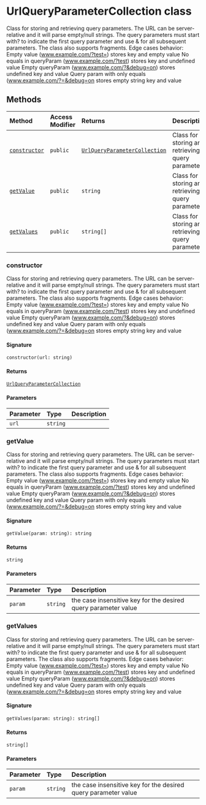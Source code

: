 # UrlQueryParameterCollection class





Class for storing and retrieving query parameters. 
The URL can be server-relative and it will parse empty/null strings. 
The query parameters must start with? to indicate the first query parameter and 
use & for all subsequent parameters. The class also supports fragments. 
Edge cases behavior: 
Empty value (www.example.com/?test=) stores key and empty value 
No equals in queryParam (www.example.com/?test) stores key and undefined value 
Empty queryParam (www.example.com/?&debug=on) stores undefined key and value 
Query param with only equals (www.example.com/?=&debug=on stores empty string key and value






## Methods

| Method	   | Access Modifier | Returns	| Description|
|:-------------|:----|:-------|:-----------|
|[`constructor`](#constructor)     | `public` | [`UrlQueryParameterCollection`](../sp-client-base/urlqueryparametercollection.md) | Class for storing and retrieving query parameters |
|[`getValue`](#getvalue)     | `public` | `string` | Class for storing and retrieving query parameters |
|[`getValues`](#getvalues)     | `public` | `string[]` | Class for storing and retrieving query parameters |





### constructor

Class for storing and retrieving query parameters. 
The URL can be server-relative and it will parse empty/null strings. 
The query parameters must start with? to indicate the first query parameter and 
use & for all subsequent parameters. The class also supports fragments. 
Edge cases behavior: 
Empty value (www.example.com/?test=) stores key and empty value 
No equals in queryParam (www.example.com/?test) stores key and undefined value 
Empty queryParam (www.example.com/?&debug=on) stores undefined key and value 
Query param with only equals (www.example.com/?=&debug=on stores empty string key and value

#### Signature
`constructor(url: string)`

#### Returns
[`UrlQueryParameterCollection`](../sp-client-base/urlqueryparametercollection.md)


#### Parameters


| Parameter	   | Type    | Description |
|:-------------|:---------------|:------------|
| `url`    | `string` |  |


### getValue

Class for storing and retrieving query parameters. 
The URL can be server-relative and it will parse empty/null strings. 
The query parameters must start with? to indicate the first query parameter and 
use & for all subsequent parameters. The class also supports fragments. 
Edge cases behavior: 
Empty value (www.example.com/?test=) stores key and empty value 
No equals in queryParam (www.example.com/?test) stores key and undefined value 
Empty queryParam (www.example.com/?&debug=on) stores undefined key and value 
Query param with only equals (www.example.com/?=&debug=on stores empty string key and value

#### Signature
`getValue(param: string): string`

#### Returns
`string`


#### Parameters


| Parameter	   | Type    | Description |
|:-------------|:---------------|:------------|
| `param`    | `string` | the case insensitive key for the desired query parameter value |


### getValues

Class for storing and retrieving query parameters. 
The URL can be server-relative and it will parse empty/null strings. 
The query parameters must start with? to indicate the first query parameter and 
use & for all subsequent parameters. The class also supports fragments. 
Edge cases behavior: 
Empty value (www.example.com/?test=) stores key and empty value 
No equals in queryParam (www.example.com/?test) stores key and undefined value 
Empty queryParam (www.example.com/?&debug=on) stores undefined key and value 
Query param with only equals (www.example.com/?=&debug=on stores empty string key and value

#### Signature
`getValues(param: string): string[]`

#### Returns
`string[]`


#### Parameters


| Parameter	   | Type    | Description |
|:-------------|:---------------|:------------|
| `param`    | `string` | the case insensitive key for the desired query parameter value |

